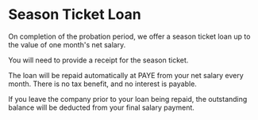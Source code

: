 # Season Ticket Loan

On completion of the probation period, we offer a season ticket loan up to the value of one month's net salary.

You will need to provide a receipt for the season ticket.

The loan will be repaid automatically at PAYE from your net salary every month. There is no tax benefit, and no interest is payable.

If you leave the company prior to your loan being repaid, the outstanding balance will be deducted from your final salary payment.
